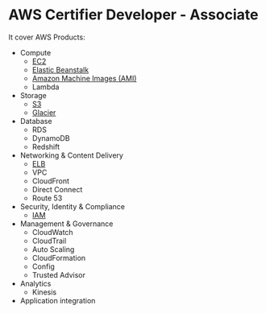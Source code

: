 # AWS Certifier Developer - Associate

It cover AWS Products:
- Compute
    - [EC2](EC2.md)
    - [Elastic Beanstalk](EC2.md#ebs)
    - [Amazon Machine Images (AMI)](EC2.md#ami)
    - Lambda
- Storage
    - [S3](S3.md)
    - [Glacier](S3.md#storage-classes)
- Database
    - RDS
    - DynamoDB
    - Redshift
- Networking & Content Delivery
    - [ELB](ELB.md)
    - VPC
    - CloudFront
    - Direct Connect
    - Route 53
- Security, Identity & Compliance
    - [IAM](IAM.md)
- Management & Governance
    - CloudWatch
    - CloudTrail
    - Auto Scaling
    - CloudFormation
    - Config
    - Trusted Advisor
- Analytics
    - Kinesis
- Application integration
